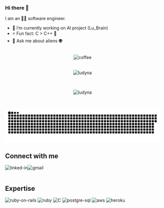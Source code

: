 ### Hi there 👋

I am an 👨‍💻 software engineer.
   
- 🔭 I’m currently working on AI project (Lu_Brain)
- ⚡ Fun fact: C > C++ 🙂
- 💬 Ask me about aliens 👽
<br>
<div align="center">
<img src="https://user-images.githubusercontent.com/2320233/176321651-8665c20b-8e55-4c3f-9686-b2a43500e4b2.gif" alt="coffee" width="128"/>
</div>
<br>
<div align="center">
  <p align="center">
    <img align="center" src="https://github-readme-stats.vercel.app/api?username=ludyna&show_icons=true&theme=github_dark&count_private=true" alt="ludyna" />
  </p>
  <br>
  <p align="center">
    <img align="center" src="https://github-readme-stats.vercel.app/api/top-langs/?username=ludyna&layout=compact&theme=github_dark" alt="ludyna"/>
  </p>
  <br>

![](github-contribution-grid-snake.svg)

</div>

## Connect with me

[<img align="left" alt="linked-in" src="https://img.shields.io/badge/linkedin-%230077B5.svg?&style=for-the-badge&logo=linkedin&logoColor=white" />](https://www.linkedin.com/in/oleh-novosad-5187611bb/)
[<img align="left" alt="gmail" src="https://img.shields.io/badge/Gmail-D14836?style=for-the-badge&logo=gmail&logoColor=white" />](oleh.novosad@gmail.com)

<br>
<br>

## Expertise

<div>
<img align="justify" alt="ruby-on-rails" src="https://img.shields.io/badge/Ruby_on_Rails-CC0000?style=for-the-badge&logo=ruby-on-rails&logoColor=white" />
<img align="justify" alt="ruby" src="https://img.shields.io/badge/Ruby-CC342D?style=for-the-badge&logo=ruby&logoColor=white" />
<img align="justify" alt="C" src="https://img.shields.io/badge/gcc-CC342D?style=for-the-badge&logo=c&logoColor=white" />
<img align="justify" alt="postgre-sql" src="https://img.shields.io/badge/PostgreSQL-316192?style=for-the-badge&logo=postgresql&logoColor=white" />
<img align="justify" alt="aws" src="https://img.shields.io/badge/Amazon%20AWS-%23232F3E?logo=amazon-aws&logoColor=white&style=for-the-badge" />
<img align="justify" alt="heroku" src="https://img.shields.io/badge/Heroku-430098?style=for-the-badge&logo=heroku&logoColor=white" />
</div>

<!--
**ludyna/ludyna** is a ✨ _special_ ✨ repository because its `README.md` (this file) appears on your GitHub profile.

Here are some ideas to get you started:

- 🔭 I’m currently working on ...
- 🌱 I’m currently learning ...
- 👯 I’m looking to collaborate on ...
- 🤔 I’m looking for help with ...
- 💬 Ask me about ...
- 📫 How to reach me: ...
- 😄 Pronouns: ...
- ⚡ Fun fact: ...
-->


